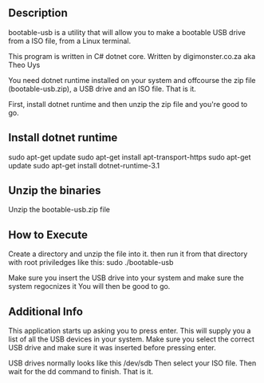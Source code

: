 Description
-----------------
bootable-usb is a utility that will allow you to make a bootable
USB drive from a ISO file, from a Linux terminal.

This program is written in  C# dotnet core.
Written by digimonster.co.za aka Theo Uys

You need dotnet runtime installed on your system and offcourse
the zip file (bootable-usb.zip), a USB drive and an ISO file.
That is it.

First, install dotnet runtime and then unzip the zip file and you're good
to go.

Install dotnet runtime 
-----------------------
sudo apt-get update
sudo apt-get install apt-transport-https
sudo apt-get update
sudo apt-get install dotnet-runtime-3.1

Unzip the binaries
------------------
Unzip the bootable-usb.zip file


How to Execute
--------------
Create a directory and unzip the file into it.
then run it from that directory with root priviledges like this:
sudo ./bootable-usb

Make sure you insert the USB drive into your system and make sure the system regocnizes it 
You will then be good to go.

Additional Info
----------------

This application starts up asking you to press enter.
This will supply you a list of all the USB devices in your system.
Make sure you select the correct USB drive and make sure it was inserted before
pressing enter.

USB drives normally looks like this /dev/sdb
Then select your ISO file. Then wait for the dd command to finish.
That is it.

